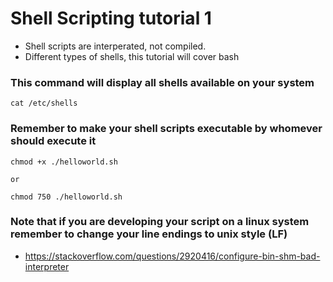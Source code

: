# Shell Scripting tutorial 1 

+ Shell scripts are interperated, not compiled. 
+ Different types of shells, this tutorial will cover bash 

### This command will display all shells available on your system
```
cat /etc/shells
```

### Remember to make your shell scripts executable by whomever should execute it
```
chmod +x ./helloworld.sh

or

chmod 750 ./helloworld.sh

```

### Note that if you are developing your script on a linux system remember to change your line endings to unix style (LF)
+ https://stackoverflow.com/questions/2920416/configure-bin-shm-bad-interpreter